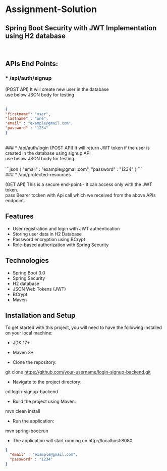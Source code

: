 # Assignment-Solution
## Spring Boot Security with JWT Implementation using H2 database

<br>

## APIs End Points:

### * /api/auth/signup
(POST API) It will create new user in the database <br>
use below JSON body for testing <br>
<br>
```json
{
"firstname": "user",
"lastname" : "one",
"email" : "example@gmail.com",
"password" : "1234"
}
``` 
<br>
### * /api/auth/login
(POST API) It will return JWT token if the user is created in the database using signup API <br>
use below JSON body for testing <br>
<br>
```json
{
"email" : "example@gmail.com",
"password" : "1234"
}
```
<br>
### * /api/protected-resources

(GET API) This is a secure end-point:- It can access only with the JWT token.<br>
pass Bearer tocken with Api call which we received from the above APIs endpoint.<br>


## Features
* User registration and login with JWT authentication
* Storing user data in H2 Database
* Password encryption using BCrypt
* Role-based authorization with Spring Security


## Technologies
* Spring Boot 3.0
* Spring Security
* H2 database
* JSON Web Tokens (JWT)
* BCrypt
* Maven
 
## Installation and Setup
To get started with this project, you will need to have the following installed on your local machine:

* JDK 17+
* Maven 3+

* Clone the repository:

git clone https://github.com/your-username/login-signup-backend.git

* Navigate to the project directory:

cd login-signup-backend

* Build the project using Maven:

mvn clean install

* Run the application:

mvn spring-boot:run

* The application will start running on http://localhost:8080.


```json
{
  "email" : "example@gmail.com",
  "password" : "1234"
}

```




